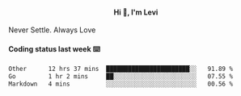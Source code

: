 <h4 style="text-align: center;">Hi 👋, I'm Levi</h4>  Never Settle. Always Love
<!---<img align="right" alt="Coding" width="300" src="https://i.pinimg.com/originals/81/17/8b/81178b47a8598f0c81c4799f2cdd4057.gif"></p> --->

#### Coding status last week ⌨️

<!--START_SECTION:waka-->

```txt
Other      12 hrs 37 mins  ███████████████████████░░   91.89 %
Go         1 hr 2 mins     ██░░░░░░░░░░░░░░░░░░░░░░░   07.55 %
Markdown   4 mins          ░░░░░░░░░░░░░░░░░░░░░░░░░   00.56 %
```

<!--END_SECTION:waka-->
